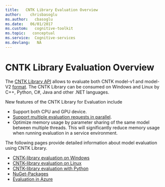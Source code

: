 ```yaml
---
title:   CNTK Library Evaluation Overview
author:    chrisbasoglu
ms.author:   cbasoglu
ms.date:   06/01/2017
ms.custom:   cognitive-toolkit
ms.topic:   conceptual
ms.service:  Cognitive-services
ms.devlang:   NA
---
```


# CNTK Library Evaluation Overview

The [CNTK Library API](./CNTK-Library-API.md) allows to evaluate both CNTK model-v1 and model-V2 [format](./CNTK-model-format.md). The CNTK Library can be consumed on Windows and Linux by C++, Python, C#, Java and other .NET languages. 

New features of the CNTK Library for Evaluation include
* Support both CPU and GPU device.
* [Support multiple evaluation requests in parallel](./CNTK-Eval-Examples.md#examples-for-evaluating-multiple-requests-in-parallel).
* Optimize memory usage by parameter sharing of the same model between multiple threads. This will significantly reduce memory usage when running evaluation in a service environment. 

The following pages provide detailed information about model evaluation using CNTK Library.
* [CNTK-library evaluation on Windows](./CNTK-Library-Evaluation-on-Windows.md)
* [CNTK-library evaluation on Linux](./CNTK-Library-Evaluation-on-Linux.md)
* [CNTK-library evaluation with Python](./How-do-I-Evaluate-models-in-Python.md)
* [NuGet-Packages](./NuGet-Package.md)
* [Evaluation in Azure](./Evaluate-a-model-in-an-Azure-WebApi.md)

